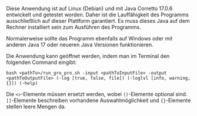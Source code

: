 Diese Anwendung ist auf Linux (Debian) und mit Java Corretto 17.0.6 entwickelt und getestet worden.
Daher ist die Lauffähigkeit des Programms ausschließlich auf dieser Plattform garantiert.
Es muss dieses Java auf dem Rechner installiert sein zum Ausführen des Programms.

Normalerweise sollte das Programm ebenfalls auf Windows oder mit anderen Java 17 oder neueren Java Versionen funktionieren.

Die Anwendung kann geöffnet werden, indem man im Terminal den folgenden Command eingibt:

`bash <pathTo>/run_gro_pro.sh -input <pathToInputFile> -output <pathToOutputFile> (-log [true, false, file]) (-loglvl [info, warning, {}]) (-help)`

Die `<>`-Elemente müssen ersetzt werden, wobei `()`-Elemente optional sind.
`[]`-Elemente beschreiben vorhandene Auswahlmöglichkeit und `{}`-Elemente stellen leere Mengen da.